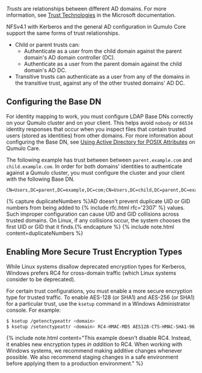 _Trusts_ are relationships between different AD domains. For more information, see [Trust Technologies](https://docs.microsoft.com/en-us/previous-versions/windows/it-pro/windows-server-2003/cc759554(v=ws.10)?redirectedfrom=MSDN) in the Microsoft documentation.

NFSv4.1 with Kerberos and the general AD configuration in Qumulo Core support the same forms of trust relationships.

* Child or parent trusts can:
  * Authenticate as a user from the child domain against the parent domain's AD domain controller (DC).
  * Authenticate as a user from the parent domain against the child domain's AD DC.
* Transitive trusts can authenticate as a user from any of the domains in the transitive trust, against any of the other trusted domains' AD DC.


## Configuring the Base DN
For identity mapping to work, you must configure LDAP Base DNs correctly on your Qumulo cluster and on your client. This helps avoid `nobody` or `66534` identity responses that occur when you inspect files that contain trusted users (stored as identities) from other domains. For more information about configuring the Base DN, see [Using Active Directory for POSIX Attributes](https://care.qumulo.com/hc/en-us/articles/115008011927) on Qumulo Care.

The following example has trust between between `parent.example.com` and `child.example.com`. In order for both domains' identities to authenticate against a Qumulo cluster, you must configure the cluster and your client with the following Base DN.

```
CN=Users,DC=parent,DC=example,DC=com;CN=Users,DC=child,DC=parent,DC=example,DC=com
```

{% capture duplicateNumbers %}AD doesn't prevent duplicate UID or GID numbers from being added to {% include rfc.html rfc='2307' %} values. Such improper configuration can cause UID and GID collisions across trusted domains. On Linux, if any collisions occur, the system chooses the first UID or GID that it finds.{% endcapture %}
{% include note.html content=duplicateNumbers %}

## Enabling More Secure Trust Encryption Types
While Linux systems disallow deprecated encryption types for Kerberos, Windows prefers RC4 for cross-domain traffic (which Linux systems consider to be deprecated).

For certain trust configurations, you must enable a more secure encryption type for trusted traffic. To enable AES-128 (or SHA1) and AES-256 (or SHA1) for a particular trust, use the `ksetup` command in a Windows Administrator console. For example:

```bash
$ ksetup /getenctypeattr <domain>
$ ksetup /setenctypeattr <domain> RC4-HMAC-MD5 AES128-CTS-HMAC-SHA1-96 AES256-CTS-HMAC-SHA1-96
```

{% include note.html content="This example doesn't disable RC4. Instead, it enables new encryption types _in addition_ to RC4. When working with Windows systems, we recommend making additive changes whenever possible. We also recommend staging changes in a safe environment before applying them to a production environment." %}
